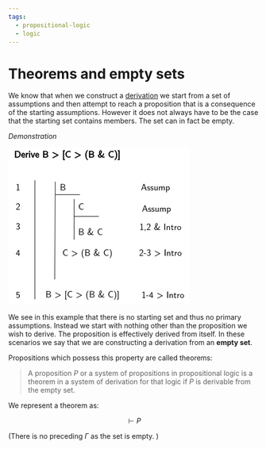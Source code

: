 ```yaml
---
tags:
  - propositional-logic
  - logic
---
```


# Theorems and empty sets

We know that when we construct a
[derivation](Formal_proofs_in_propositional_logic.md#derivation-rules) we start
from a set of assumptions and then attempt to reach a proposition that is a
consequence of the starting assumptions. However it does not always have to be
the case that the starting set contains members. The set can in fact be empty.

_Demonstration_

![](/img/proofs-drawio-Page-5.drawio_2.png)

We see in this example that there is no starting set and thus no primary
assumptions. Instead we start with nothing other than the proposition we wish to
derive. The proposition is effectively derived from itself. In these scenarios
we say that we are constructing a derivation from an **empty set**.

Propositions which possess this property are called theorems:

> A proposition $P$ or a system of propositions in propositional logic is a
> theorem in a system of derivation for that logic if $P$ is derivable from the
> empty set.

We represent a theorem as:

$$
\vdash P
$$

(There is no preceding $\Gamma$ as the set is empty. )
